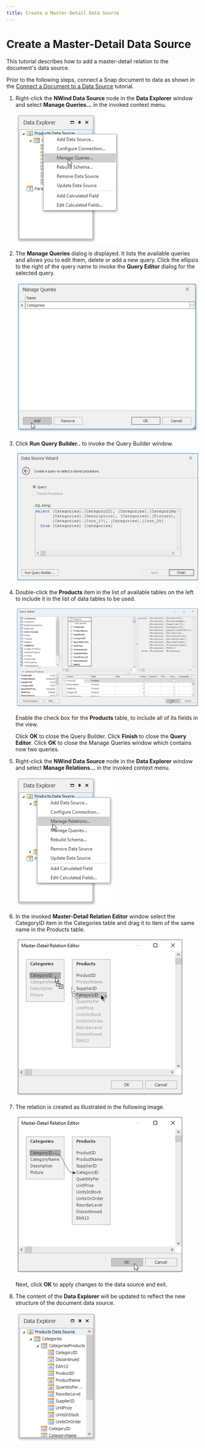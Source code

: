```yaml
---
title: Create a Master-Detail Data Source
---
```

# Create a Master-Detail Data Source
This tutorial describes how to add a master-detail relation to the document's data source.

Prior to the following steps, connect a Snap document to data as shown in the [Connect a Document to a Data Source](connect-a-document-to-a-data-source.md) tutorial.
1. Right-click the **NWind Data Source** node in the **Data Explorer** window and select **Manage Queries...** in the invoked context menu.
	
	![Howto-Bind-Snap-Report-to-Data06](../../../images/img19876.png)
2. The **Manage Queries** dialog is displayed. It lists the available queries and allows you to edit them, delete or add a new query. Click  the ellipsis to the right of the query name to invoke the **Query Editor** dialog for the selected query.
	
	![Howto-Bind-Snap-Report-to-Data06a](../../../images/img120441.png)
3. Click **Run Query Builder..** to invoke the Query Builder window.
	
	![Howto-Bind-Snap-Report-to-Data04new](../../../images/img120439.png)
4. Double-click the **Products** item in the list of available tables on the left to include it in the list of data tables to be used.
	
	![Howto-Bind-Snap-Report-to-Data07](../../../images/img19877.png)
	
	Enable the check box for the **Products** table, to include all of its fields in the view.
	
	Click **OK** to close the Query Builder. Click **Finish** to close the **Query Editor**. Click **OK** to close the Manage Queries window which contains now two queries.
5. Right-click the **NWind Data Source** node in the **Data Explorer** window and select **Manage Relations...** in the invoked context menu.
	
	![Howto-Bind-Snap-Report-to-Data08](../../../images/img120451.png)
6. In the invoked **Master-Detail Relation Editor** window select the CategoryID item in the Categories table and drag it to item of the same name in the Products table.
	
	![Howto-Bind-Snap-Report-to-Data08a](../../../images/img120452.png)
7. The relation is created as illustrated in the following image.
	
	![Howto-Bind-Snap-Report-to-Data08b](../../../images/img120453.png)
	
	Next, click **OK** to apply changes to the data source and exit.
8. The content of the **Data Explorer** will be updated to reflect the new structure of the document data source.
	
	![snap-master-detail-data-source](../../../images/img22853.png)